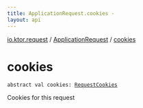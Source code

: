 ```yaml
---
title: ApplicationRequest.cookies - 
layout: api
---
```


<div class='api-docs-breadcrumbs'><a href="../index.html">io.ktor.request</a> / <a href="index.html">ApplicationRequest</a> / <a href="./cookies.html">cookies</a></div>

# cookies

<div class="signature"><code><span class="keyword">abstract</span> <span class="keyword">val </span><span class="identifier">cookies</span><span class="symbol">: </span><a href="../-request-cookies/index.html"><span class="identifier">RequestCookies</span></a></code></div>

Cookies for this request

